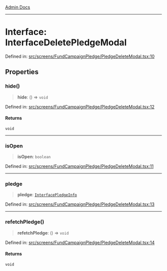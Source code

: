 [Admin Docs](/)

***

# Interface: InterfaceDeletePledgeModal

Defined in: [src/screens/FundCampaignPledge/PledgeDeleteModal.tsx:10](https://github.com/abhassen44/talawa-admin/blob/285f7384c3d26b5028a286d84f89b85120d130a2/src/screens/FundCampaignPledge/PledgeDeleteModal.tsx#L10)

## Properties

### hide()

> **hide**: () => `void`

Defined in: [src/screens/FundCampaignPledge/PledgeDeleteModal.tsx:12](https://github.com/abhassen44/talawa-admin/blob/285f7384c3d26b5028a286d84f89b85120d130a2/src/screens/FundCampaignPledge/PledgeDeleteModal.tsx#L12)

#### Returns

`void`

***

### isOpen

> **isOpen**: `boolean`

Defined in: [src/screens/FundCampaignPledge/PledgeDeleteModal.tsx:11](https://github.com/abhassen44/talawa-admin/blob/285f7384c3d26b5028a286d84f89b85120d130a2/src/screens/FundCampaignPledge/PledgeDeleteModal.tsx#L11)

***

### pledge

> **pledge**: [`InterfacePledgeInfo`](../../../../utils/interfaces/interfaces/InterfacePledgeInfo.md)

Defined in: [src/screens/FundCampaignPledge/PledgeDeleteModal.tsx:13](https://github.com/abhassen44/talawa-admin/blob/285f7384c3d26b5028a286d84f89b85120d130a2/src/screens/FundCampaignPledge/PledgeDeleteModal.tsx#L13)

***

### refetchPledge()

> **refetchPledge**: () => `void`

Defined in: [src/screens/FundCampaignPledge/PledgeDeleteModal.tsx:14](https://github.com/abhassen44/talawa-admin/blob/285f7384c3d26b5028a286d84f89b85120d130a2/src/screens/FundCampaignPledge/PledgeDeleteModal.tsx#L14)

#### Returns

`void`

